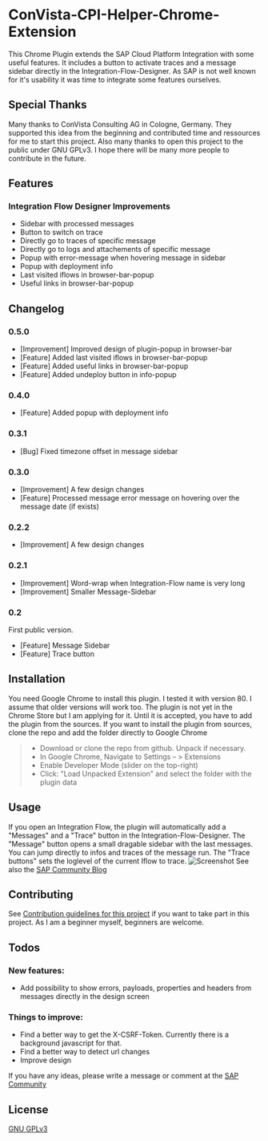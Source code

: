 # ConVista-CPI-Helper-Chrome-Extension
This Chrome Plugin extends the SAP Cloud Platform Integration with some useful features. It includes a button to activate traces and a message sidebar directly in the Integration-Flow-Designer.
As SAP is not well known for it's usability it was time to integrate some features ourselves.
## Special Thanks
Many thanks to ConVista Consulting AG in Cologne, Germany. They supported this idea from the beginning and contributed time and ressources for me to start this project. Also many thanks to open this project to the public under GNU GPLv3. I hope there will be many more people to contribute in the future.
## Features
### Integration Flow Designer Improvements
- Sidebar with processed messages
- Button to switch on trace
- Directly go to traces of specific message
- Directly go to logs and attachements of specific message
- Popup with error-message when hovering message in sidebar
- Popup with deployment info
- Last visited iflows in browser-bar-popup
- Useful links in browser-bar-popup
## Changelog
### 0.5.0
- [Improvement] Improved design of plugin-popup in browser-bar
- [Feature] Added last visited iflows in browser-bar-popup
- [Feature] Added useful links in browser-bar-popup
- [Feature] Added undeploy button in info-popup
### 0.4.0
- [Feature] Added popup with deployment info
### 0.3.1
- [Bug] Fixed timezone offset in message sidebar
### 0.3.0
- [Improvement] A few design changes
- [Feature] Processed message error message on hovering over the message date (if exists)
### 0.2.2
- [Improvement] A few design changes
### 0.2.1
- [Improvement] Word-wrap when Integration-Flow name is very long
- [Improvement] Smaller Message-Sidebar
### 0.2
First public version.
- [Feature] Message Sidebar
- [Feature] Trace button 

## Installation
You need Google Chrome to install this plugin. I tested it with version 80. I assume that older versions will work too.
The plugin is not yet in the Chrome Store but I am applying for it. Until it is accepted, you have to add the plugin from the sources.
If you want to install the plugin from sources, clone the repo and add the folder directly to Google Chrome
>- Download or clone the repo from github. Unpack if necessary.
>- In Google Chrome, Navigate to Settings – > Extensions
>- Enable Developer Mode (slider on the top-right)
>- Click: "Load Unpacked Extension" and select the folder with the plugin data
## Usage
If you open an Integration Flow, the plugin will automatically add a "Messages" and a "Trace" button in the Integration-Flow-Designer. The "Message" button opens a small dragable sidebar with the last messages. You can jump directly to infos and traces of the message run. The "Trace buttons" sets the loglevel of the current Iflow to trace.
![Screenshot](https://raw.githubusercontent.com/dbeck121/ConVista-CPI-Helper-Chrome-Extension/master/images/screenshots/Full%20screen%20for%20Chrome.png)
See also the [SAP Community Blog](https://blogs.sap.com/2020/03/05/cpi-chrome-plugin-to-enhance-sap-cloud-platform-integration-usability/#)
## Contributing
See [Contribution guidelines for this project](docs/CONTRIBUTING.md) if you want to take part in this project. As I am a beginner myself, beginners are welcome.
## Todos
### New features:

- Add possibility to show errors, payloads, properties and headers from messages directly in the design screen

### Things to improve:

- Find a better way to get the X-CSRF-Token. Currently there is a background javascript for that.
- Find a better way to detect url changes
- Improve design

If you have any ideas, please write a message or comment at the [SAP Community](https://blogs.sap.com/2020/03/05/cpi-chrome-plugin-to-enhance-sap-cloud-platform-integration-usability/#)

## License

[GNU GPLv3](https://choosealicense.com/licenses/gpl-3.0/)